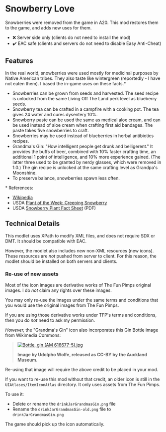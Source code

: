 # Snowberry Love

Snowberries were removed from the game in A20.
This mod restores them to the game, and adds new uses for them.

* :x: Server side only (clients do not need to install the mod)
* :heavy_check_mark: EAC safe (clients and servers do not need to disable Easy Anti-Cheat)

## Features
In the real world, snowberries were used mostly for medicinal purposes by Native American tribes.
They also taste like wintergreen (reportedly - I have not eaten them).
I based the in-game uses on these facts.*

* Snowberries can be grown from seeds and harvested.
  The seed recipe is unlocked from the same Living Off The Land perk level as blueberry seeds.
* Snowberry tea can be crafted in a campfire with a cooking pot.
  The tea gives 24 water and cures dysentery 10%.
* Snowberry paste can be used the same as medical aloe cream,
  and can be used instead of aloe cream when crafting first aid bandages.
  The paste takes five snowberries to craft.
* Snowberries may be used instead of blueberries in herbal antibiotics recipes.
* Grandma's Gin: "How intelligent people get drunk and belligerent."
  It provides the buffs of beer, combined with 10% faster crafting time,
  an additional 1 point of intelligence,
  and 10% more experience gained.
  (The latter three used to be granted by nerdy glasses, which were removed in 1.0.)
  The gin recipe is unlocked at the same crafting level as Grandpa's Moonshine.
* To preserve balance, snowberries spawn less often.

\* References:
* [Wikipedia](https://en.wikipedia.org/wiki/Symphoricarpos#Cultivation_&_Medicinal_Uses)
* USDA [Plant of the Week: Creeping Snowberry](https://www.fs.usda.gov/wildflowers/plant-of-the-week/gaultheria_hispidula.shtml)
* USDA [Snowberry Plant Fact Sheet](https://plants.usda.gov/DocumentLibrary/factsheet/pdf/fs_syal.pdf) (PDF)

## Technical Details

This modlet uses XPath to modify XML files, and does not require SDX or DMT.
It should be compatible with EAC.

However, the modlet also includes new non-XML resources
(new icons).
These resources are _not_ pushed from server to client.
For this reason, the modlet should be installed on both servers and clients.

### Re-use of new assets

Most of the icon images are derivative works of The Fun Pimps original images.
I do *not* claim any rights over these images.

You may only re-use the images under the same terms and conditions that you would
use the original images from The Fun Pimps.

If you are using those derivative works under TFP's terms and conditions,
then you do _not_ need to ask my permission.

_However,_ the "Grandma's Gin" icon also incorporates this Gin Bottle image from Wikimedia Commons:

> [![Bottle, gin (AM 616677-5).jpg](https://upload.wikimedia.org/wikipedia/commons/thumb/3/3c/Bottle%2C_gin_%28AM_616677-5%29.jpg/180px-Bottle%2C_gin_%28AM_616677-5%29.jpg)](https://commons.wikimedia.org/wiki/File:Bottle,_gin_(AM_616677-5).jpg)
> 
> **Image by Udolpho Wolfe, released as CC-BY by the Auckland Museum.**

Re-using that image will require the above credit to be placed in your mod.

If you want to re-use this mod without that credit,
an older icon is still in the `UIAtlases/ItemIconAtlas` directory.
It only uses assets from The Fun Pimps.

To use it:
* Delete or rename the `drinkJarGrandmasGin.png` file
* Rename the `drinkJarGrandmasGin-old.png` file to `drinkJarGrandmasGin.png`

The game should pick up the icon automatically.

